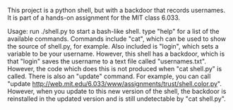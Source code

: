 This project is a python shell, but with a backdoor that records
usernames. It is part of a hands-on assignment for the MIT class 6.033.

Usage:
run ./shell.py to start a bash-like shell. type "help" for a list of the
available commands. Commands include "cat", which can be used to show
the source of shell.py, for example. Also included is "login", which
sets a variable to be your username. However, this shell has a backdoor,
which is that "login" saves the username to a text file called
"usernames.txt". However, the code which does this is not produced when
"cat shell.py" is called. There is also an "update" command. For
example, you can call "update
http://web.mit.edu/6.033/www/assignments/trust/shell.color.py". However,
when you update to this new version of the shell, the backdoor is
reinstalled in the updated version and is still undetectable by "cat
shell.py".
